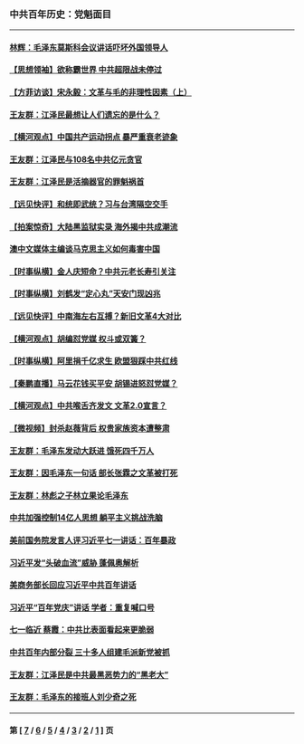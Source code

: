 ### 中共百年历史：党魁面目
---
#### [林辉：毛泽东莫斯科会议讲话吓坏外国领导人](../../pages/nf1176107/n13917931.md?01310430) 
#### [【思想领袖】欲称霸世界 中共超限战未停过](../../pages/nf1176107/n13745142.md?01310430) 
#### [【方菲访谈】宋永毅：文革与毛的非理性因素（上）](../../pages/nf1176107/n13469956.md?01310430) 
#### [王友群：江泽民最想让人们遗忘的是什么？](../../pages/nf1176107/n13408949.md?01310430) 
#### [【横河观点】中国共产运动拐点 暴严重衰老迹象](../../pages/nf1176107/n13388333.md?01310430) 
#### [王友群：江泽民与108名中共亿元贪官](../../pages/nf1176107/n13352358.md?01310430) 
#### [王友群：江泽民是活摘器官的罪魁祸首](../../pages/nf1176107/n13336903.md?01310430) 
#### [【远见快评】和统即武统？习与台湾隔空交手](../../pages/nf1176107/n13297739.md?01310430) 
#### [【拍案惊奇】大陆黑监狱实录 海外揭中共成潮流](../../pages/nf1176107/n13288853.md?01310430) 
#### [澳中文媒体主编谈马克思主义如何毒害中国](../../pages/nf1176107/n13257387.md?01310430) 
#### [【时事纵横】金人庆短命？中共元老长寿引关注](../../pages/nf1176107/n13217934.md?01310430) 
#### [【时事纵横】刘鹤发“定心丸”天安门现凶兆](../../pages/nf1176107/n13215416.md?01310430) 
#### [【远见快评】中南海左右互搏？新旧文革4大对比](../../pages/nf1176107/n13214745.md?01310430) 
#### [【横河观点】胡编怼党媒 权斗或双簧？](../../pages/nf1176107/n13210864.md?01310430) 
#### [【时事纵横】阿里捐千亿求生 欧盟狠踩中共红线](../../pages/nf1176107/n13206431.md?01310430) 
#### [【秦鹏直播】马云花钱买平安 胡锡进怒怼党媒？](../../pages/nf1176107/n13206392.md?01310430) 
#### [【横河观点】中共喉舌齐发文 文革2.0宣言？](../../pages/nf1176107/n13201248.md?01310430) 
#### [【微视频】封杀赵薇背后 权贵家族资本遭整肃](../../pages/nf1176107/n13197798.md?01310430) 
#### [王友群：毛泽东发动大跃进 饿死四千万人](../../pages/nf1176107/n13177158.md?01310430) 
#### [王友群：因毛泽东一句话 部长张霖之文革被打死](../../pages/nf1176107/n13161711.md?01310430) 
#### [王友群：林彪之子林立果论毛泽东](../../pages/nf1176107/n13128622.md?01310430) 
#### [中共加强控制14亿人思想 躺平主义挑战洗脑](../../pages/nf1176107/n13094299.md?01310430) 
#### [美前国务院发言人评习近平七一讲话：百年暴政](../../pages/nf1176107/n13066986.md?01310430) 
#### [习近平发“头破血流”威胁 蓬佩奥解析](../../pages/nf1176107/n13063604.md?01310430) 
#### [美商务部长回应习近平中共百年讲话](../../pages/nf1176107/n13062903.md?01310430) 
#### [习近平“百年党庆”讲话 学者：重复喊口号](../../pages/nf1176107/n13061411.md?01310430) 
#### [七一临近 蔡霞：中共比表面看起来更脆弱](../../pages/nf1176107/n13056418.md?01310430) 
#### [中共百年内部分裂 三十多人组建毛派新党被抓](../../pages/nf1176107/n13044023.md?01310430) 
#### [王友群：江泽民是中共最黑恶势力的“黑老大”](../../pages/nf1176107/n13022180.md?01310430) 
#### [王友群：毛泽东的接班人刘少奇之死](../../pages/nf1176107/n12991772.md?01310430) 

---
#### 第 [ [7](./7.md?01310430) / [6](./6.md?01310430) / [5](./5.md?01310430) / [4](./4.md?01310430) / [3](./3.md?01310430) / [2](./2.md?01310430) / [1](./1.md?01310430) ] 页
